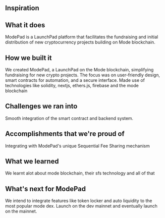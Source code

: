 ## Inspiration

## What it does

ModePad is a LaunchPad platform that facilitates the fundraising and initial distribution of new cryptocurrency projects building on Mode blockchain. 


## How we built it
We created ModePad, a LaunchPad on the Mode blockchain, simplifying fundraising for new crypto projects. The focus was on user-friendly design, smart contracts for automation, and a secure interface. 
Made use of technologies like solidity, nextjs, ethers.js, firebase and the mode blockchain



## Challenges we ran into
Smooth integration of the smart contract and backend system.

## Accomplishments that we're proud of
Integrating with ModePad's unique Sequential Fee Sharing mechanism

## What we learned
We learnt alot about mode blockchain, their sfs technology and all of that

## What's next for ModePad
We intend to integrate features like token locker and auto liquidity to the most popular mode dex. Launch on the dev mainnet and eventually launch on the mainnet.
